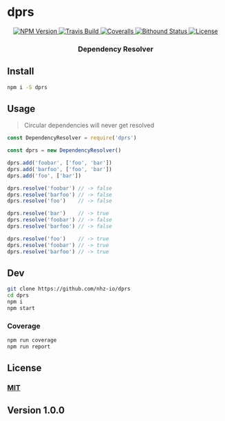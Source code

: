# dprs

<p align="center">
  <a href="https://npmjs.org/package/dprs">
    <img src="https://img.shields.io/npm/v/dprs.svg?style=flat"
         alt="NPM Version">
  </a>
  
  <a href="https://travis-ci.org/nhz-io/dprs">
    <img src="https://img.shields.io/travis/nhz-io/dprs.svg?style=flat"
         alt="Travis Build">
  </a>

  <a href="https://coveralls.io/github/nhz-io/dprs">
    <img src="https://img.shields.io/coveralls/nhz-io/dprs.svg?style=flat"
         alt="Coveralls">
  </a>

  <a href="https://www.bithound.io/github/nhz-io/dprs">
    <img src="https://img.shields.io/bithound/code/github/nhz-io/dprs.svg?style=flat"
         alt="Bithound Status">
  </a>

  <a href="https://github.com/nhz-io/dprs/blob/master/LICENSE">
    <img src="https://img.shields.io/github/license/nhz-io/dprs.svg?style=flat"
         alt="License">
  </a>
</p>
<p align="center">
    <h3 align="center">Dependency Resolver</h3>
</p>

## Install
```bash
npm i -S dprs
```

## Usage

> Circular dependencies will never get resolved

```javascript
const DependencyResolver = require('dprs')

const dprs = new DependencyResolver()

dprs.add('foobar', ['foo', 'bar'])
dprs.add('barfoo', ['foo', 'bar'])
dprs.add('foo', ['bar'])

dprs.resolve('foobar') // -> false
dprs.resolve('barfoo') // -> false
dprs.resolve('foo')    // -> false

dprs.resolve('bar')    // -> true
dprs.resolve('foobar') // -> false
dprs.resolve('barfoo') // -> false

dprs.resolve('foo')    // -> true
dprs.resolve('foobar') // -> true
dprs.resolve('barfoo') // -> true
```

## Dev

```sh
git clone https://github.com/nhz-io/dprs
cd dprs
npm i
npm start
```

### Coverage
```sh
npm run coverage
npm run report
```

## License

### [MIT](LICENSE)

## Version 1.0.0